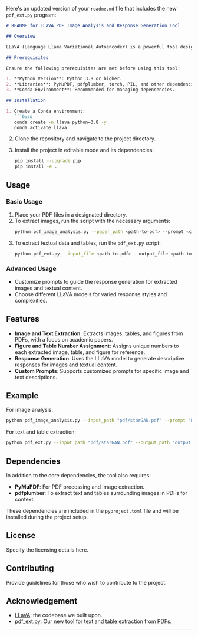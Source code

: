 Here's an updated version of your `readme.md` file that includes the new `pdf_ext.py` program:

```markdown
# README for LLaVA PDF Image Analysis and Response Generation Tool

## Overview

LLaVA (Language Llama Variational Autoencoder) is a powerful tool designed to extract images and textual data such as tables and figures from PDF files, particularly from academic papers. It generates descriptive responses using advanced language and visual processing models. The tool can analyze images and text in scientific papers, identify and extract them along with their captions or nearby text, and use a pre-trained LLaVA model to generate responses based on custom prompts.

## Prerequisites

Ensure the following prerequisites are met before using this tool:

1. **Python Version**: Python 3.8 or higher.
2. **Libraries**: PyMuPDF, pdfplumber, torch, PIL, and other dependencies listed in `pyproject.toml`.
3. **Conda Environment**: Recommended for managing dependencies.

## Installation

1. Create a Conda environment:
   ```bash
   conda create -n llava python=3.8 -y
   conda activate llava
   ```

2. Clone the repository and navigate to the project directory.

3. Install the project in editable mode and its dependencies:
   ```bash
   pip install --upgrade pip
   pip install -e .
   ```

## Usage

### Basic Usage

1. Place your PDF files in a designated directory.
2. To extract images, run the script with the necessary arguments:
   ```bash
   python pdf_image_analysis.py --paper_path <path-to-pdf> --prompt <custom-prompt>
   ```
3. To extract textual data and tables, run the `pdf_ext.py` script:
   ```bash
   python pdf_ext.py --input_file <path-to-pdf> --output_file <path-to-output> --prompt <vision-language-prompt> --keyword <keyword> --convert_table <True/False> --convert_figure <True/False>
   ```

### Advanced Usage

- Customize prompts to guide the response generation for extracted images and textual content.
- Choose different LLaVA models for varied response styles and complexities.

## Features

- **Image and Text Extraction**: Extracts images, tables, and figures from PDFs, with a focus on academic papers.
- **Figure and Table Number Assignment**: Assigns unique numbers to each extracted image, table, and figure for reference.
- **Response Generation**: Uses the LLaVA model to generate descriptive responses for images and textual content.
- **Custom Prompts**: Supports customized prompts for specific image and text descriptions.

## Example

For image analysis:
```bash
python pdf_image_analysis.py --input_path "pdf/starGAN.pdf" --prompt "Please analyze the image in detail"
```

For text and table extraction:
```bash
python pdf_ext.py --input_path "pdf/starGAN.pdf" --output_path "output.txt" --prompt "Please analyze the image in detail" --keyword "GAN" --convert_table --convert_figure
```

## Dependencies

In addition to the core dependencies, the tool also requires:

- **PyMuPDF**: For PDF processing and image extraction.
- **pdfplumber**: To extract text and tables surrounding images in PDFs for context.

These dependencies are included in the `pyproject.toml` file and will be installed during the project setup.

## License

Specify the licensing details here.

## Contributing

Provide guidelines for those who wish to contribute to the project.

## Acknowledgement

- [LLaVA](https://github.com/haotian-liu/LLaVA/tree/main): the codebase we built upon.
- [pdf_ext.py](https://github.com/mingking2048/pdf-content-extractor): Our new tool for text and table extraction from PDFs.

---